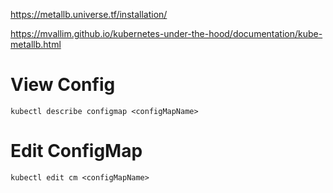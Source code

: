 https://metallb.universe.tf/installation/

https://mvallim.github.io/kubernetes-under-the-hood/documentation/kube-metallb.html

# View Config
`kubectl describe configmap <configMapName>`

# Edit ConfigMap
`kubectl edit cm <configMapName>`
